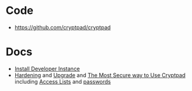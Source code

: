 # Code
- https://github.com/cryptpad/cryptpad

# Docs
- [Install Developer Instance](https://docs.cryptpad.org/en/dev_guide/setup.html)
- [Hardening](https://docs.cryptpad.org/en/admin_guide/customization.html#security-hardening) and [Upgrade](https://docs.cryptpad.org/en/admin_guide/maintenance.html#backup-and-migration) and [The Most Secure way to Use Cryptpad](https://blog.cryptpad.org/2024/03/14/Most-Secure-CryptPad-Usage/) including [Access Lists](https://docs.cryptpad.org/en/user_guide/share_and_access.html#access-list) and [passwords](https://docs.cryptpad.org/en/user_guide/share_and_access.html#access-tab)

